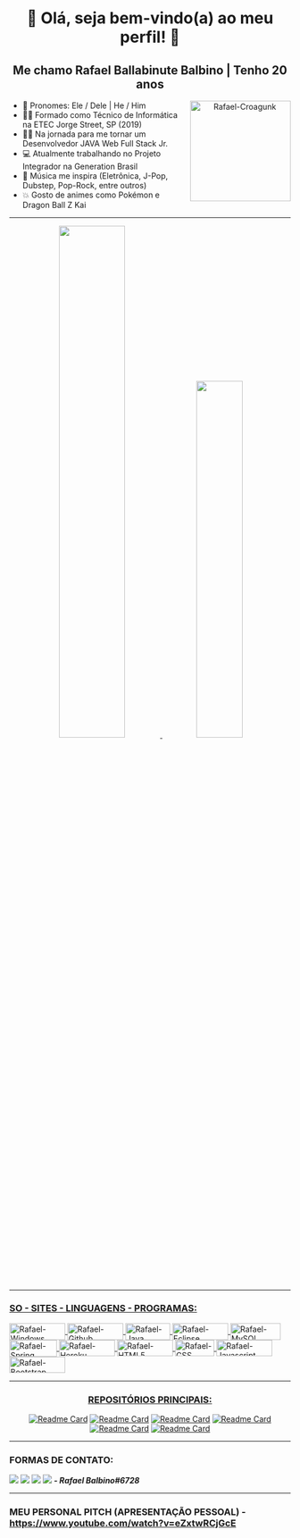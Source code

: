 <div align="center"><h1> 👋 Olá, seja bem-vindo(a) ao meu perfil! 👋 </h1></div>

<div align="center"><h2> Me chamo Rafael Ballabinute Balbino | Tenho 20 anos </h2></div>

<div align="center">
 <img align="right" alt="Rafael-Croagunk" height="180" src="https://pa1.narvii.com/6427/b87df2f9562520e2346e6233338377cc7bbd7b27_hq.gif">
</div>

- 👦 Pronomes: Ele / Dele | He / Him
- 👨‍🎓 Formado como Técnico de Informática na ETEC Jorge Street, SP (2019)
- 👨‍💻 Na jornada para me tornar um Desenvolvedor JAVA Web Full Stack Jr.
- 💻 Atualmente trabalhando no Projeto Integrador na Generation Brasil
- 🎵 Música me inspira (Eletrônica, J-Pop, Dubstep, Pop-Rock, entre outros)
- 💥 Gosto de animes como Pokémon e Dragon Ball Z Kai

----------------------------------------------------------------------------------------------------------------------------------------------------------------------
<div align="center">
  <a href="https://github.com/RafaelBalbino">
  <img width="48.5%" 
   src="https://github-readme-stats.vercel.app/api?PAT_1&username=RafaelBalbino&show_icons=true&theme=slateorange&include_all_commits=true&count_private=true"/>
  <img width="40.5%" src="https://github-readme-stats.vercel.app/api/top-langs/?PAT_1&username=RafaelBalbino&layout=compact&langs_count=7&theme=slateorange"/>
</div>
 
---------------------------------------------------------------------------------------------------------------------------------------------------------------------
### SO - SITES - LINGUAGENS - PROGRAMAS:
<img align="center" alt="Rafael-Windows" height="30" width="100" src="https://img.shields.io/badge/Windows-0078D6?style=for-the-badge&logo=windows&logoColor=white">  <img align="center" alt="Rafael-Github" height="30" width="100" src="https://img.shields.io/badge/GitHub-100000?style=for-the-badge&logo=github&logoColor=white">
<img align="center" alt="Rafael-Java" height="30" width="80" src="https://img.shields.io/badge/Java-ED8B00?style=for-the-badge&logo=java&logoColor=white">  <img align="center" alt="Rafael-Eclipse" height="30" width="100" src="https://img.shields.io/badge/Eclipse-2C2255?style=for-the-badge&logo=eclipse&logoColor=white">
 <img align="center" alt="Rafael-MySQL" height="30" width="90" src="https://img.shields.io/badge/MySQL-005C84?style=for-the-badge&logo=mysql&logoColor=white">  <img align="center" alt="Rafael-Spring" height="30" width="85" src="https://img.shields.io/badge/Spring-6DB33F?style=for-the-badge&logo=spring&logoColor=white"> <img align="center" alt="Rafael-Heroku" height="29" width="100" src="https://img.shields.io/badge/Heroku-430098?style=for-the-badge&logo=heroku&logoColor=white">
<img align="center" alt="Rafael-HTML5" height="29" width="100" src="https://img.shields.io/badge/HTML5-E34F26?style=for-the-badge&logo=html5&logoColor=white">
 <img align="center" alt="Rafael-CSS" height="29" width="70" src="https://img.shields.io/badge/CSS-239120?&style=for-the-badge&logo=css3&logoColor=white">
 <img align="center" alt="Rafael-Javascript" height="29" width="100" src="https://img.shields.io/badge/JavaScript-F7DF1E?style=for-the-badge&logo=javascript&logoColor=black"> <img align="center" alt="Rafael-Bootstrap" height="29" width="100" src="https://img.shields.io/badge/Bootstrap-563D7C?style=for-the-badge&logo=bootstrap&logoColor=white">
 
---------------------------------------------------------------------------------------------------------------------------------------------------------------------
<div align="center">
 <h3> REPOSITÓRIOS PRINCIPAIS: </h3>

[![Readme Card](https://github-readme-stats.vercel.app/api/pin/?username=RafaelBalbino&show_icons=true&theme=slateorange&repo=BlogPessoalFront)](https://github.com/RafaelBalbino/BlogPessoalFront)
[![Readme Card](https://github-readme-stats.vercel.app/api/pin/?username=RafaelBalbino&show_icons=true&theme=slateorange&repo=BlogPessoal)](https://github.com/RafaelBalbino/BlogPessoal)
[![Readme Card](https://github-readme-stats.vercel.app/api/pin/?username=RafaelBalbino&show_icons=true&theme=slateorange&repo=RafaelBalbinoSite)](https://github.com/RafaelBalbino/RafaelBalbinoSite)
[![Readme Card](https://github-readme-stats.vercel.app/api/pin/?username=RafaelBalbino&show_icons=true&theme=slateorange&repo=RafaelBalbinoBootstrap)](https://github.com/RafaelBalbino/RafaelBalbinoBootstrap)
[![Readme Card](https://github-readme-stats.vercel.app/api/pin/?username=RafaelBalbino&show_icons=true&theme=slateorange&repo=ProjetoIntegradorFront)](https://github.com/RafaelBalbino/ProjetoIntegradorFront)
[![Readme Card](https://github-readme-stats.vercel.app/api/pin/?username=RafaelBalbino&show_icons=true&theme=slateorange&repo=ProjetoIntegrador)](https://github.com/RafaelBalbino/ProjetoIntegrador)
</div>
 
---------------------------------------------------------------------------------------------------------------------------------------------------------------------
### FORMAS DE CONTATO:
<a href = "mailto:rafaelballabi@hotmail.com"><img src="https://img.shields.io/badge/Microsoft_Outlook-0078D4?style=for-the-badge&logo=microsoft-outlook&logoColor=white" target="_blank"></a>
<a href = "mailto:rafaelbalbal@gmail.com"><img src="https://img.shields.io/badge/Gmail-D14836?style=for-the-badge&logo=gmail&logoColor=white" target="_blank"></a>
<a href = "https://www.linkedin.com/in/rafael-ballabinute-balbino" target="_blank"><img src="https://img.shields.io/badge/-LinkedIn-%230077B5?style=for-the-badge&logo=linkedin&logoColor=white" target="_blank"></a>
<a href = "Rafael Balbino#6728"><img src="https://img.shields.io/badge/Discord-7289DA?style=for-the-badge&logo=discord&logoColor=white"></a> ***- Rafael Balbino#6728***
 
---------------------------------------------------------------------------------------------------------------------------------------------------------------------
### MEU PERSONAL PITCH (APRESENTAÇÃO PESSOAL) - https://www.youtube.com/watch?v=eZxtwRCjGcE
